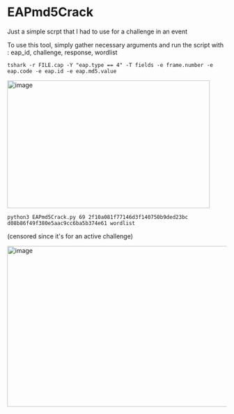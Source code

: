 # EAPmd5Crack
Just a simple scrpt that I had to use for a challenge in an event 

To use this tool, simply gather necessary arguments and run the script with : eap_id, challenge, response, wordlist
```
tshark -r FILE.cap -Y "eap.type == 4" -T fields -e frame.number -e eap.code -e eap.id -e eap.md5.value
```  
<img width="465" height="293" alt="image" src="https://github.com/user-attachments/assets/b5585e5f-6e07-412b-b860-cacd1218d035" />  

```
python3 EAPmd5Crack.py 69 2f10a081f77146d3f140750b9ded23bc d08b86f49f380e5aac9cc6ba5b374e61 wordlist 
```  
(censored since it's for an active challenge)  

<img width="518" height="369" alt="image" src="https://github.com/user-attachments/assets/8c74f75d-739a-4a9d-bb15-613ffbb64607" />
